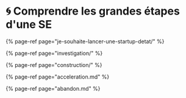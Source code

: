 # 🌀 Comprendre les grandes étapes d'une SE

{% page-ref page="je-souhaite-lancer-une-startup-detat/" %}

{% page-ref page="investigation/" %}

{% page-ref page="construction/" %}

{% page-ref page="acceleration.md" %}

{% page-ref page="abandon.md" %}

